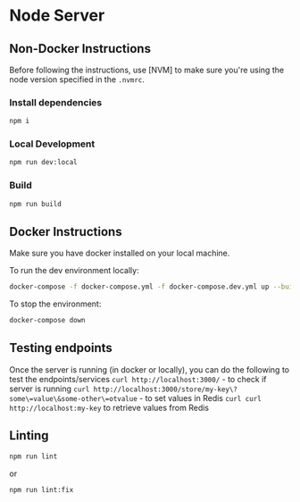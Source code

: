 # Node Server

## Non-Docker Instructions

Before following the instructions, use [NVM] to make sure you're using the node version specified in the `.nvmrc`.

### Install dependencies

```sh
npm i
```

### Local Development

```sh
npm run dev:local
```

### Build

```sh
npm run build
```

## Docker Instructions
Make sure you have docker installed on your local machine.

To run the dev environment locally:
```sh
docker-compose -f docker-compose.yml -f docker-compose.dev.yml up --build
```

To stop the environment:
```sh
docker-compose down
```

## Testing endpoints
Once the server is running (in docker or locally), you can do the following to test the endpoints/services
`curl http://localhost:3000/` - to check if server is running
`curl http://localhost:3000/store/my-key\?some\=value\&some-other\=otvalue` - to set values in Redis
`curl curl http://localhost:my-key` to retrieve values from Redis

## Linting

```sh
npm run lint
```
or

```sh
npm run lint:fix
```
